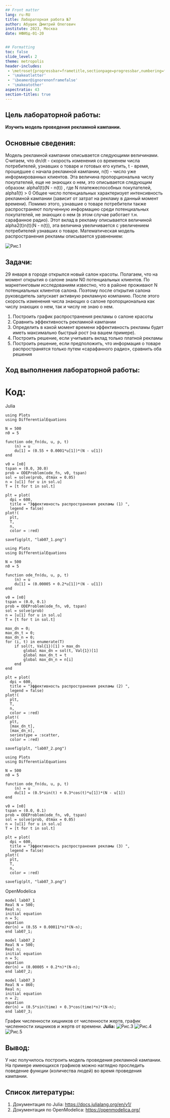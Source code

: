```yaml
---
## Front matter
lang: ru-RU
title: Лабораторная работа №7
author: Абушек Дмитрий Олегович
institute: 2023, Москва
date: НФИбд-01-20


## Formatting
toc: false
slide_level: 2
theme: metropolis
header-includes: 
 - \metroset{progressbar=frametitle,sectionpage=progressbar,numbering=fraction}
 - '\makeatletter'
 - '\beamer@ignorenonframefalse'
 - '\makeatother'
aspectratio: 43
section-titles: true
---
```


## Цель лабораторной работы: 
**Изучить модель проведения рекламной кампании.**

## Основные сведения:
Модель рекламной кампании описывается следующими величинами.
Считаем, что dn/dt - скорость изменения со временем числа потребителей,
узнавших о товаре и готовых его купить, t - время, прошедшее с начала рекламной кампании, n(t) - число уже информированных клиентов. Эта величина
пропорциональна числу покупателей, еще не знающих о нем, это описывается
следующим образом: alpha1(t)(N - n(t)) , где N
платежеспособных покупателей, alpha1(t) > 0
Общее число потенциальных характеризует интенсивность
рекламной кампании (зависит от затрат на рекламу в данный момент времени).
Помимо этого, узнавшие о товаре потребители также распространяют полученную информацию среди потенциальных покупателей, не знающих о нем (в этом случае работает т.н. сарафанное радио). Этот вклад в рекламу описывается величиной alpha2(t)n(t)(N - n(t)), эта величина увеличивается с увеличением потребителей узнавших о товаре. Математическая модель распространения рекламы описывается уравнением:

![Рис.1](https://github.com/dmitryabushek/MathModeling-/blob/main/Лабораторная%20работа%20№7/lab71pic.png)



## Задачи:
29 января в городе открылся новый салон красоты. Полагаем, что на момент
открытия о салоне знали N0 потенциальных клиентов. По маркетинговым
исследованиям известно, что в районе проживают N потенциальных клиентов салона. Поэтому после открытия салона руководитель запускает активную рекламную компанию. После этого скорость изменения числа знающих о салоне пропорциональна как числу знающих о нем, так и числу не знаю о нем.
1. Построить график распространения рекламы о салоне красоты
2. Сравнить эффективность рекламной кампании
3. Определить в какой момент времени эффективность рекламы будет иметь максимально быстрый рост (на вашем примере).
4. Построить решение, если учитывать вклад только платной рекламы
5. Построить решение, если предположить, что информация о товаре
распространятся только путем «сарафанного радио», сравнить оба решения


## Ход выполнения лабораторной работы: 
# Код:
Julia
```
using Plots
using DifferentialEquations

N = 500	
n0 = 5

function ode_fn(du, u, p, t)
    (n) = u
    du[1] = (0.55 + 0.0001*u[1])*(N - u[1])
end

v0 = [n0]
tspan = (0.0, 30.0)
prob = ODEProblem(ode_fn, v0, tspan)
sol = solve(prob, dtmax = 0.05)
n = [u[1] for u in sol.u]
T = [t for t in sol.t]

plt = plot(
  dpi = 600,
  title = "Эффективность распространения рекламы (1) ",
  legend = false)
plot!(
  plt,
  T,
  n,
  color = :red)

savefig(plt, "lab07_1.png")
```
```
using Plots
using DifferentialEquations

N = 500
n0 = 5

function ode_fn(du, u, p, t)
    (n) = u
    du[1] = (0.00005 + 0.2*u[1])*(N - u[1])
end

v0 = [n0]
tspan = (0.0, 0.1)
prob = ODEProblem(ode_fn, v0, tspan)
sol = solve(prob)
n = [u[1] for u in sol.u]
T = [t for t in sol.t]

max_dn = 0;
max_dn_t = 0;
max_dn_n = 0;
for (i, t) in enumerate(T)
    if sol(t, Val{1})[1] > max_dn
        global max_dn = sol(t, Val{1})[1]
        global max_dn_t = t
        global max_dn_n = n[i]
    end
end

plt = plot(
  dpi = 600,
  title = "Эффективность распространения рекламы (2) ",
  legend = false)
plot!(
  plt,
  T,
  n,
  color = :red)
plot!(
  plt,
  [max_dn_t],
  [max_dn_n],
  seriestype = :scatter,
  color = :red)

savefig(plt, "lab07_2.png")
```
```
using Plots
using DifferentialEquations

N = 500
n0 = 5

function ode_fn(du, u, p, t)
    (n) = u
    du[1] = (0.5*sin(t) + 0.3*cos(t)*u[1])*(N - u[1])
end

v0 = [n0]
tspan = (0.0, 0.1)
prob = ODEProblem(ode_fn, v0, tspan)
sol = solve(prob, dtmax = 0.05)
n = [u[1] for u in sol.u]
T = [t for t in sol.t]

plt = plot(
  dpi = 600,
  title = "Эффективность распространения рекламы (3) ",
  legend = false)
plot!(
  plt,
  T,
  n,
  color = :red)

savefig(plt, "lab07_3.png")
```
OpenModelica
```
model lab07_1
Real N = 500;
Real n;
initial equation
n = 5;
equation
der(n) = (0.55 + 0.00011*n)*(N-n);
end lab07_1;
```
```
model lab07_2
Real N = 500;
Real n;
initial equation
n = 5;
equation
der(n) = (0.00005 + 0.2*n)*(N-n);
end lab07_2;
```
```
model lab07_3
Real N = 860;
Real n;
initial equation
n = 2;
equation
der(n) = (0.5*sin(time) + 0.3*cos(time)*n)*(N-n);
end lab07_3;
```
График численности хищников от численности жертв, график численности хищников и жертв от времени.
**Julia:**
![Рис.3](https://github.com/dmitryabushek/MathModeling-/blob/main/Лабораторная%20работа%20№7/lab07_1.png)
![Рис.4](https://github.com/dmitryabushek/MathModeling-/blob/main/Лабораторная%20работа%20№7/lab07_2.png)
![Рис.5](https://github.com/dmitryabushek/MathModeling-/blob/main/Лабораторная%20работа%20№7/lab07_3.png)

## Вывод:
У нас получилось построить модель проведения рекламной кампании. На примере имеющихся графиков можно наглядно проследить поведение функции (количества людей) во время проведения кампании. 

## Список литературы:
1. Документация по Julia: https://docs.julialang.org/en/v1/
2. Документация по OpenModelica: https://openmodelica.org/